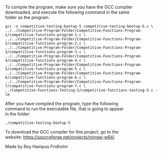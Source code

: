 
To compile the program, make sure you have the GCC compiler  
downloaded, and execute the following command in the same  
folder as the program.

```
gcc -o competitive-testing-bootup-5 competitive-testing-bootup-5.c \
../../Competitive-Program-Folder/Competitive-Functions-Program-1/competitive-functions-program-1.c \
../../Competitive-Program-Folder/Competitive-Functions-Program-2/competitive-functions-program-2.c \
../../Competitive-Program-Folder/Competitive-Functions-Program-3/competitive-functions-program-3.c \
../../Competitive-Program-Folder/Competitive-Functions-Program-4/competitive-functions-program-4.c \
../../Competitive-Program-Folder/Competitive-Functions-Program-5/competitive-functions-program-5.c \
../../Competitive-Program-Folder/Competitive-Functions-Program-6/competitive-functions-program-6.c \
../../Competitive-Program-Folder/Competitive-Functions-Program-7/competitive-functions-program-7.c \
../Competitive-Functions-Testing-5/competitive-functions-testing-5.c -lm
```

After you have compiled the program, type the following  
command to run the executable file, that is going to appear  
in the folder:

```
./competitive-testing-bootup-5
```

To download the GCC compiler for this project, go to the  
website: https://sourceforge.net/projects/mingw-w64/

Made by Roy Hampus Fridholm
